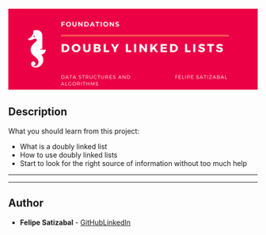 <p align='center'><img src='https://github.com/felipesv/holbertonschool-low_level_programming/blob/master/0x17-doubly_linked_lists/main_header.png' alt='Banner'></a></p> 

## Description
What you should learn from this project:

* What is a doubly linked list
* How to use doubly linked lists
* Start to look for the right source of information without too much help

---
---

## Author
* **Felipe Satizabal** - [GitHub](https://github.com/felipesv)[LinkedIn](https://www.linkedin.com/in/felipesatizabal/)